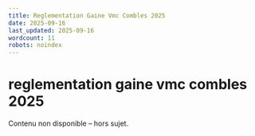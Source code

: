 ```yaml
---
title: Reglementation Gaine Vmc Combles 2025
date: 2025-09-16
last_updated: 2025-09-16
wordcount: 11
robots: noindex
---
```


# reglementation gaine vmc combles 2025

Contenu non disponible – hors sujet.
